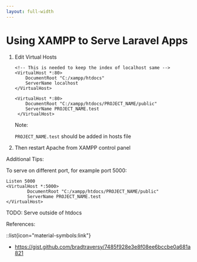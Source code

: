 ```yaml
---
layout: full-width
---
```


# Using XAMPP to Serve Laravel Apps

1. Edit Virtual Hosts

    ```properties [C:/xampp/apache/conf/extra/httpd-vhosts.conf]
    <!-- This is needed to keep the index of localhost same -->
    <VirtualHost *:80>
        DocumentRoot "C:/xampp/htdocs"
        ServerName localhost
    </VirtualHost>
    
    <VirtualHost *:80>
        DocumentRoot "C:/xampp/htdocs/PROJECT_NAME/public"
        ServerName PROJECT_NAME.test
     </VirtualHost>
    ```

    Note:

    `PROJECT_NAME.test` should be added in hosts file

2. Then restart Apache from XAMPP control panel

Additional Tips:

To serve on different port, for example port 5000:

```properties [C:/xampp/apache/conf/extra/httpd-vhosts.conf]
Listen 5000
<VirtualHost *:5000>
        DocumentRoot "C:/xampp/htdocs/PROJECT_NAME/public"
        ServerName PROJECT_NAME.test
</VirtualHost>
```

TODO: Serve outside of htdocs

References:

::list{icon="material-symbols:link"}

- <https://gist.github.com/bradtraversy/7485f928e3e8f08ee6bccbe0a681a821>
